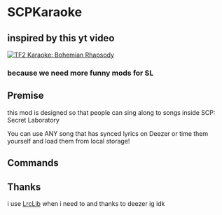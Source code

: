 # SCPKaraoke
## inspired by this yt video
[![TF2 Karaoke: Bohemian Rhapsody](https://markdown-videos-api.jorgenkh.no/url?url=https%3A%2F%2Fwww.youtube.com%2Fwatch%3Fv%3DqRuR3i0_4lY)](https://www.youtube.com/watch?v=qRuR3i0_4lY)
### because we need more funny mods for SL

## Premise
this mod is designed so that people can sing along to songs inside SCP: Secret Laboratory

You can use ANY song that has synced lyrics on Deezer or time them yourself and load them from local storage!

## Commands


## Thanks

i use [LrcLib](https://lrclib.net/) when i need to 
and thanks to deezer ig idk
